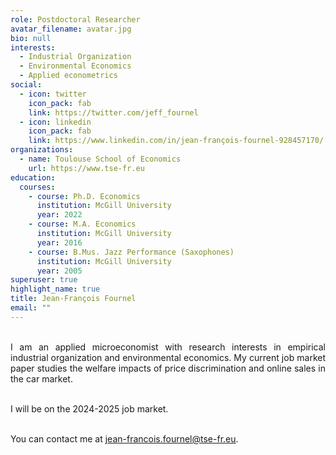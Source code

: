 ```yaml
---
role: Postdoctoral Researcher
avatar_filename: avatar.jpg
bio: null
interests:
  - Industrial Organization
  - Environmental Economics
  - Applied econometrics
social:
  - icon: twitter
    icon_pack: fab
    link: https://twitter.com/jeff_fournel
  - icon: linkedin
    icon_pack: fab
    link: https://www.linkedin.com/in/jean-françois-fournel-928457170/
organizations:
  - name: Toulouse School of Economics
    url: https://www.tse-fr.eu
education:
  courses:
    - course: Ph.D. Economics
      institution: McGill University
      year: 2022
    - course: M.A. Economics
      institution: McGill University
      year: 2016
    - course: B.Mus. Jazz Performance (Saxophones)
      institution: McGill University
      year: 2005
superuser: true
highlight_name: true
title: Jean-François Fournel
email: ""
---
```

<div style="text-align: justify"> 
<br> I am an applied microeconomist with research interests in empirical industrial organization and environmental economics. My current job market paper studies the welfare impacts of price discrimination and online sales in the car market. 
  
<br> I will be on the 2024-2025 job market. 

<br> You can contact me at <a href="jean-francois.fournel@tse-fr.eu"><u>jean-francois.fournel@tse-fr.eu</u></a>.
</div>
